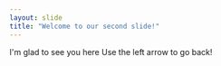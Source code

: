 ```yaml
---
layout: slide
title: "Welcome to our second slide!"
---
```

I'm glad to see you here
Use the left arrow to go back!

